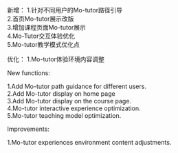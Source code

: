 新增：
1.针对不同用户的Mo-tutor路径引导                   
2.首页Mo-tutor展示改版                              
3.增加课程页面Mo-tutor展示                                      
4.Mo-Tutor交互体验优化                                  
5.Mo-tutor教学模式优化点                                  

优化：
1.Mo-tutor体验环境内容调整                                                                

New functions:

1.Add Mo-tutor path guidance for different users.                                          
2.Add Mo-tutor display on home page                               
3.Add Mo-tutor display on the course page.                         
4.Mo-tutor interactive experience optimization.                                                        
5.Mo-tutor teaching model optimization.                                  

Improvements:

1.Mo-tutor experiences environment content adjustments.           

